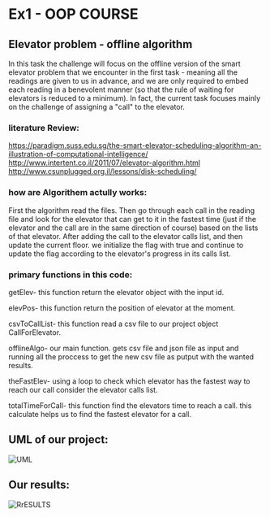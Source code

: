 # Ex1 - OOP COURSE 


## Elevator problem - offline algorithm

In this task the challenge will focus on the offline version of the smart elevator problem that we encounter in the first task - meaning all the readings are given to us in advance, and we are only required to embed each reading in a benevolent manner (so that the rule of waiting for elevators is reduced to a minimum). 
In fact, the current task focuses mainly on the challenge of assigning a "call" to the elevator.

### literature Review:
https://paradigm.suss.edu.sg/the-smart-elevator-scheduling-algorithm-an-illustration-of-computational-intelligence/
http://www.intertent.co.il/2011/07/elevator-algorithm.html
http://www.csunplugged.org.il/lessons/disk-scheduling/


### how are Algorithem actully works: 
First the algorithm read the files. Then go through each call in the reading file and look for the elevator that can get to it in the fastest time (just if the elevator and the call are in the same direction of course) based on the lists of that elevator.
After adding the call to the elevator calls list, and then update the current floor.
we initialize the flag with true and continue to update the flag according to the elevator's progress in its calls list.


### primary functions in this code:
getElev- this function return the elevator object with the input id.

elevPos- this function return the position of elevator at the moment.

csvToCallList- this function read a csv file to our project object CallForElevator.

offlineAlgo- our main function. gets csv file and json file as input and running all the proccess to get the new csv file as putput with the wanted results.

theFastElev- using a loop to check which elevator has the fastest way to reach our call consider the elevator calls list.

totalTimeForCall- this function find the elevators time to reach a call. this calculate helps us to find the fastest elevator for a call.




## UML of our project:

![UML](https://user-images.githubusercontent.com/94013553/143307348-3dbbb562-1ba5-4314-b5c8-c839e477654a.png)

## Our results:
![RrESULTS](https://user-images.githubusercontent.com/74601548/143285953-8e8452ff-2800-4fad-8fc7-cb0a50e45307.png)
